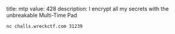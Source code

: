 title: mtp
value: 428
description: I encrypt all my secrets with the unbreakable Multi-Time Pad

`nc challs.wreckctf.com 31239`
